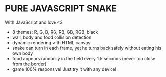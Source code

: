 # PURE JAVASCRIPT SNAKE

With JavaScript and love <3

- 8 themes: R, G, B, RG, RB, GB, RGB, black
- wall, body and food collision detection
- dynamic rendering with HTML canvas
- snake can turn in each frame, yet he turns back safely without eating his own body
- food appears randomly in the field every 1.5 seconds (never too close from the border)
- game 100% responsive! Just try it with any device!
